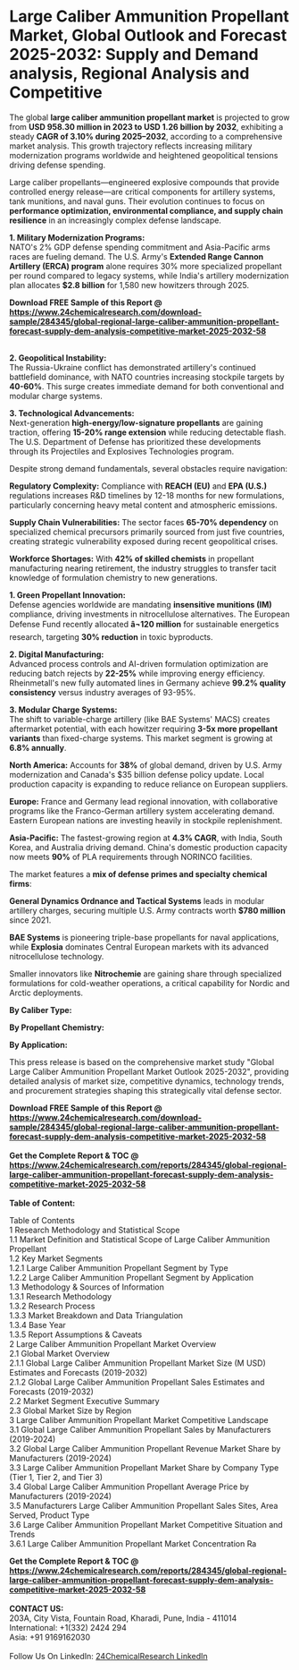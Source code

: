 <h1>Large Caliber Ammunition Propellant Market, Global Outlook and Forecast 2025-2032: Supply and Demand analysis, Regional Analysis and Competitive</h1><p>The global <strong>large caliber ammunition propellant market</strong> is projected to grow from <strong>USD 958.30 million in 2023 to USD 1.26 billion by 2032</strong>, exhibiting a steady <strong>CAGR of 3.10% during 2025–2032</strong>, according to a comprehensive market analysis. This growth trajectory reflects increasing military modernization programs worldwide and heightened geopolitical tensions driving defense spending.</p><p>Large caliber propellants—engineered explosive compounds that provide controlled energy release—are critical components for artillery systems, tank munitions, and naval guns. Their evolution continues to focus on <strong>performance optimization, environmental compliance, and supply chain resilience</strong> in an increasingly complex defense landscape.</p><p><strong>1. Military Modernization Programs:</strong><br>
NATO's 2% GDP defense spending commitment and Asia-Pacific arms races are fueling demand. The U.S. Army's <strong>Extended Range Cannon Artillery (ERCA) program</strong> alone requires 30% more specialized propellant per round compared to legacy systems, while India's artillery modernization plan allocates <strong>$2.8 billion</strong> for 1,580 new howitzers through 2025.</p><div><b>Download FREE Sample of this Report @ 
            <a href="https://www.24chemicalresearch.com/download-sample/284345/global-regional-large-caliber-ammunition-propellant-forecast-supply-dem-analysis-competitive-market-2025-2032-58">
            https://www.24chemicalresearch.com/download-sample/284345/global-regional-large-caliber-ammunition-propellant-forecast-supply-dem-analysis-competitive-market-2025-2032-58</a></b></div><br><p><strong>2. Geopolitical Instability:</strong><br>
The Russia-Ukraine conflict has demonstrated artillery's continued battlefield dominance, with NATO countries increasing stockpile targets by <strong>40-60%</strong>. This surge creates immediate demand for both conventional and modular charge systems.</p><p><strong>3. Technological Advancements:</strong><br>
Next-generation <strong>high-energy/low-signature propellants</strong> are gaining traction, offering <strong>15-20% range extension</strong> while reducing detectable flash. The U.S. Department of Defense has prioritized these developments through its Projectiles and Explosives Technologies program.</p><p>Despite strong demand fundamentals, several obstacles require navigation:</p><p><strong>Regulatory Complexity:</strong> Compliance with <strong>REACH (EU)</strong> and <strong>EPA (U.S.)</strong> regulations increases R&amp;D timelines by 12-18 months for new formulations, particularly concerning heavy metal content and atmospheric emissions.</p><p><strong>Supply Chain Vulnerabilities:</strong> The sector faces <strong>65-70% dependency</strong> on specialized chemical precursors primarily sourced from just five countries, creating strategic vulnerability exposed during recent geopolitical crises.</p><p><strong>Workforce Shortages:</strong> With <strong>42% of skilled chemists</strong> in propellant manufacturing nearing retirement, the industry struggles to transfer tacit knowledge of formulation chemistry to new generations.</p><p><strong>1. Green Propellant Innovation:</strong><br>
Defense agencies worldwide are mandating <strong>insensitive munitions (IM)</strong> compliance, driving investments in nitrocellulose alternatives. The European Defense Fund recently allocated <strong>â¬120 million</strong> for sustainable energetics research, targeting <strong>30% reduction</strong> in toxic byproducts.</p><p><strong>2. Digital Manufacturing:</strong><br>
Advanced process controls and AI-driven formulation optimization are reducing batch rejects by <strong>22-25%</strong> while improving energy efficiency. Rheinmetall's new fully automated lines in Germany achieve <strong>99.2% quality consistency</strong> versus industry averages of 93-95%.</p><p><strong>3. Modular Charge Systems:</strong><br>
The shift to variable-charge artillery (like BAE Systems' MACS) creates aftermarket potential, with each howitzer requiring <strong>3-5x more propellant variants</strong> than fixed-charge systems. This market segment is growing at <strong>6.8% annually</strong>.</p><p><strong>North America:</strong> Accounts for <strong>38%</strong> of global demand, driven by U.S. Army modernization and Canada's $35 billion defense policy update. Local production capacity is expanding to reduce reliance on European suppliers.</p><p><strong>Europe:</strong> France and Germany lead regional innovation, with collaborative programs like the Franco-German artillery system accelerating demand. Eastern European nations are investing heavily in stockpile replenishment.</p><p><strong>Asia-Pacific:</strong> The fastest-growing region at <strong>4.3% CAGR</strong>, with India, South Korea, and Australia driving demand. China's domestic production capacity now meets <strong>90%</strong> of PLA requirements through NORINCO facilities.</p><p>The market features a <strong>mix of defense primes and specialty chemical firms</strong>:</p><p><strong>General Dynamics Ordnance and Tactical Systems</strong> leads in modular artillery charges, securing multiple U.S. Army contracts worth <strong>$780 million</strong> since 2021.</p><p><strong>BAE Systems</strong> is pioneering triple-base propellants for naval applications, while <strong>Explosia</strong> dominates Central European markets with its advanced nitrocellulose technology.</p><p>Smaller innovators like <strong>Nitrochemie</strong> are gaining share through specialized formulations for cold-weather operations, a critical capability for Nordic and Arctic deployments.</p><p><strong>By Caliber Type:</strong></p><p><strong>By Propellant Chemistry:</strong></p><p><strong>By Application:</strong></p><p>This press release is based on the comprehensive market study "Global Large Caliber Ammunition Propellant Market Outlook 2025-2032", providing detailed analysis of market size, competitive dynamics, technology trends, and procurement strategies shaping this strategically vital defense sector.</p><div><b>Download FREE Sample of this Report @ 
            <a href="https://www.24chemicalresearch.com/download-sample/284345/global-regional-large-caliber-ammunition-propellant-forecast-supply-dem-analysis-competitive-market-2025-2032-58">
            https://www.24chemicalresearch.com/download-sample/284345/global-regional-large-caliber-ammunition-propellant-forecast-supply-dem-analysis-competitive-market-2025-2032-58</a></b></div><br><div><b>Get the Complete Report & TOC @ 
            <a href="https://www.24chemicalresearch.com/reports/284345/global-regional-large-caliber-ammunition-propellant-forecast-supply-dem-analysis-competitive-market-2025-2032-58">
            https://www.24chemicalresearch.com/reports/284345/global-regional-large-caliber-ammunition-propellant-forecast-supply-dem-analysis-competitive-market-2025-2032-58</a></b></div><br>
            <b>Table of Content:</b><p>Table of Contents<br />
1 Research Methodology and Statistical Scope<br />
1.1 Market Definition and Statistical Scope of Large Caliber Ammunition Propellant<br />
1.2 Key Market Segments<br />
1.2.1 Large Caliber Ammunition Propellant Segment by Type<br />
1.2.2 Large Caliber Ammunition Propellant Segment by Application<br />
1.3 Methodology & Sources of Information<br />
1.3.1 Research Methodology<br />
1.3.2 Research Process<br />
1.3.3 Market Breakdown and Data Triangulation<br />
1.3.4 Base Year<br />
1.3.5 Report Assumptions & Caveats<br />
2 Large Caliber Ammunition Propellant Market Overview<br />
2.1 Global Market Overview<br />
2.1.1 Global Large Caliber Ammunition Propellant Market Size (M USD) Estimates and Forecasts (2019-2032)<br />
2.1.2 Global Large Caliber Ammunition Propellant Sales Estimates and Forecasts (2019-2032)<br />
2.2 Market Segment Executive Summary<br />
2.3 Global Market Size by Region<br />
3 Large Caliber Ammunition Propellant Market Competitive Landscape<br />
3.1 Global Large Caliber Ammunition Propellant Sales by Manufacturers (2019-2024)<br />
3.2 Global Large Caliber Ammunition Propellant Revenue Market Share by Manufacturers (2019-2024)<br />
3.3 Large Caliber Ammunition Propellant Market Share by Company Type (Tier 1, Tier 2, and Tier 3)<br />
3.4 Global Large Caliber Ammunition Propellant Average Price by Manufacturers (2019-2024)<br />
3.5 Manufacturers Large Caliber Ammunition Propellant Sales Sites, Area Served, Product Type<br />
3.6 Large Caliber Ammunition Propellant Market Competitive Situation and Trends<br />
3.6.1 Large Caliber Ammunition Propellant Market Concentration Ra</p><div><b>Get the Complete Report & TOC @ 
            <a href="https://www.24chemicalresearch.com/reports/284345/global-regional-large-caliber-ammunition-propellant-forecast-supply-dem-analysis-competitive-market-2025-2032-58">
            https://www.24chemicalresearch.com/reports/284345/global-regional-large-caliber-ammunition-propellant-forecast-supply-dem-analysis-competitive-market-2025-2032-58</a></b></div><br><b>CONTACT US:</b><br>
            203A, City Vista, Fountain Road, Kharadi, Pune, India - 411014<br>
            International: +1(332) 2424 294<br>
            Asia: +91 9169162030 <br><br>
            Follow Us On LinkedIn: <a href="https://www.linkedin.com/company/24chemicalresearch/">24ChemicalResearch LinkedIn</a>